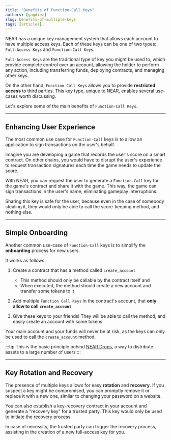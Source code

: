 ```yaml
---
title: "Benefits of Function-Call Keys"
authors: [gagdiez]
slug: benefits-of-multiple-keys
tags: [articles]
---
```


NEAR has a unique key management system that allows each account to have multiple access keys. Each of these keys can be one of two types: `Full-Access Keys` and `Function-Call Keys`.

`Full-Access Keys` are the traditional type of key you might be used to, which provide complete control over an account, allowing the holder to perform any action, including transferring funds, deploying contracts, and managing other keys.

On the other hand, `Function Call Keys` allows you to provide **restricted access** to third parties. This key type, unique to NEAR, enables several use-cases worth discussing.

Let's explore some of the main benefits of `Function-Call Keys`.

<!-- truncate -->

---

## Enhancing User Experience
The most common use case for `Function-Call` keys is to allow an application to sign transactions on the user's behalf.

Imagine you are developing a game that records the user's score on a smart contract. On other chains, you would have to disrupt the user's experience to request transaction signatures each time the game needs to update the score.

With NEAR, you can request the user to generate a `Function-Call` key for the game's contract and share it with the game. This way, the game can sign transactions in the user's name, eliminating gameplay interruptions.

Sharing this key is safe for the user, because even in the case of somebody stealing it, they would only be able to call the score-keeping method, and nothing else.

---

## Simple Onboarding

Another common use-case of `Function-Call` keys is to simplify the **onboarding** process for new users.

It works as follows:

1. Create a contract that has a method called `create_account`
    - This method should only be callable by the contract itself and
    - When executed, the method should create a new account and transfer some tokens to it

2. Add multiple `Function Call Keys` in the contract's account, that **only allow to call `create_account`**

3. Give these keys to your friends! They will be able to call the method, and easily create an account with some tokens

Your main account and your funds will never be at risk, as the keys can only be used to call the `create_account` method.

:::tip
This is the basic principle behind [NEAR Drops](/primitives/linkdrop), a way to distribute assets to a large number of users
:::

---

## Key Rotation and Recovery

The presence of multiple keys allows for easy **rotation** and **recovery**. If you suspect a key might be compromised, you can promptly remove it or replace it with a new one, similar to changing your password on a website.

You can also establish a key-recovery contract in your account and generate a "recovery key" for a trusted party. This key would only be used to initiate the recovery process.

In case of necessity, the trusted party can trigger the recovery process, assisting in the creation of a new full-access key for you.
